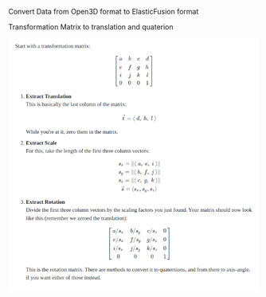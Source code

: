 Convert Data from Open3D format to ElasticFusion format




Transformation Matrix to translation and quaterion

![transformation](assets/img/transformation.png)
